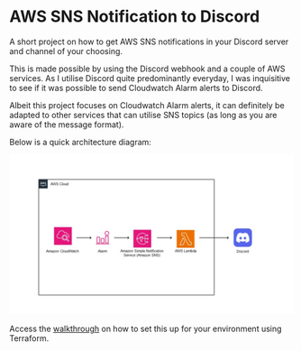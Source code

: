 # AWS SNS Notification to Discord

A short project on how to get AWS SNS notifications in your Discord server and channel of your choosing.

This is made possible by using the Discord webhook and a couple of AWS services. As I utilise Discord quite predominantly everyday, I was inquisitive to see if it was possible to send Cloudwatch Alarm alerts to Discord. 

Albeit this project focuses on Cloudwatch Alarm alerts, it can definitely be adapted to other services that can utilise SNS topics (as long as you are aware of the message format). 

Below is a quick architecture diagram:

![Alt text](architecture.jpg)


Access the [walkthrough](https://github.com/OTarique/SNS_Discord/blob/main/walkthrough.md) on how to set this up for your environment using Terraform. 